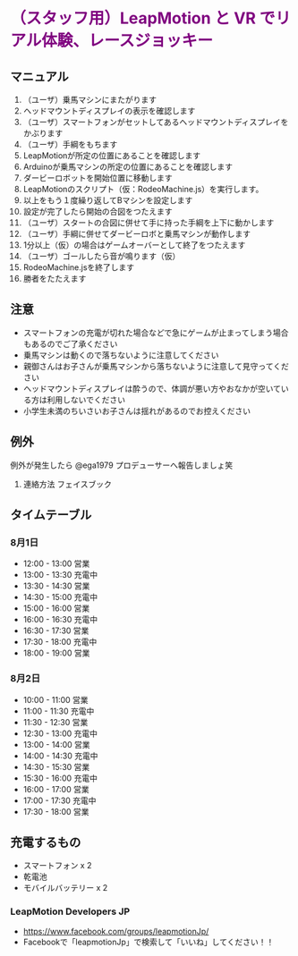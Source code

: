 # <span style="color:purple;">（スタッフ用）LeapMotion と VR でリアル体験、レースジョッキー</span>
## マニュアル
1. （ユーザ）乗馬マシンにまたがります
1. ヘッドマウントディスプレイの表示を確認します
1. （ユーザ）スマートフォンがセットしてあるヘッドマウントディスプレイをかぶります
1. （ユーザ）手綱をもちます
1. LeapMotionが所定の位置にあることを確認します
1. Arduinoが乗馬マシンの所定の位置にあることを確認します
1. ダービーロボットを開始位置に移動します
1. LeapMotionのスクリプト（仮：RodeoMachine.js）を実行します。
1. 以上をもう１度繰り返してBマシンを設定します
1. 設定が完了したら開始の合図をつたえます
1. （ユーザ）スタートの合図に併せて手に持った手綱を上下に動かします
1. （ユーザ）手綱に併せてダービーロボと乗馬マシンが動作します
1. 1分以上（仮）の場合はゲームオーバーとして終了をつたえます
1. （ユーザ）ゴールしたら音が鳴ります（仮）
1. RodeoMachine.jsを終了します
1. 勝者をたたえます

## 注意
- スマートフォンの充電が切れた場合などで急にゲームが止まってしまう場合もあるのでご了承ください
- 乗馬マシンは動くので落ちないように注意してください
- 親御さんはお子さんが乗馬マシンから落ちないように注意して見守ってください
- ヘッドマウントディスプレイは酔うので、体調が悪い方やおなかが空いている方は利用しないでください
- 小学生未満のちいさいお子さんは揺れがあるのでお控えください

## 例外
例外が発生したら @ega1979 プロデューサーへ報告しましょ笑

1. 連絡方法 フェイスブック

## タイムテーブル
### 8月1日
- 12:00 - 13:00 営業
- 13:00 - 13:30 充電中
- 13:30 - 14:30 営業
- 14:30 - 15:00 充電中
- 15:00 - 16:00 営業
- 16:00 - 16:30 充電中
- 16:30 - 17:30 営業
- 17:30 - 18:00 充電中
- 18:00 - 19:00 営業

### 8月2日
- 10:00 - 11:00 営業 
- 11:00 - 11:30 充電中 
- 11:30 - 12:30 営業 
- 12:30 - 13:00 充電中 
- 13:00 - 14:00 営業 
- 14:00 - 14:30 充電中 
- 14:30 - 15:30 営業 
- 15:30 - 16:00 充電中 
- 16:00 - 17:00 営業 
- 17:00 - 17:30 充電中 
- 17:30 - 18:00 営業 

## 充電するもの
- スマートフォン x 2
- 乾電池
- モバイルバッテリー x 2

### LeapMotion Developers JP
- https://www.facebook.com/groups/leapmotionJp/
- Facebookで「leapmotionJp」で検索して「いいね」してください！！
